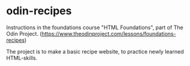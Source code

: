 # odin-recipes
 Instructions in the foundations course "HTML Foundations", part of The Odin Project. (https://www.theodinproject.com/lessons/foundations-recipes)

 The project is to make a basic recipe website, to practice newly learned HTML-skills.